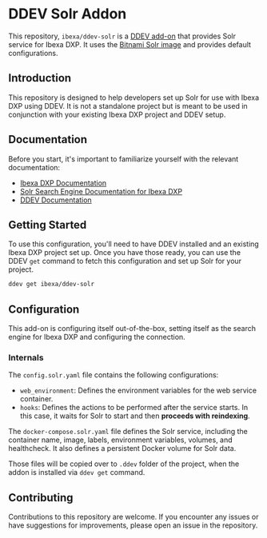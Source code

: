 # DDEV Solr Addon

This repository, `ibexa/ddev-solr` is a [DDEV add-on](https://ddev.readthedocs.io/en/latest/users/extend/additional-services/) that provides Solr service for Ibexa DXP. It uses the [Bitnami Solr image](https://bitnami.com/stack/solr/containers) and provides default configurations.

## Introduction

This repository is designed to help developers set up Solr for use with Ibexa DXP using DDEV. It is not a standalone project but is meant to be used in conjunction with your existing Ibexa DXP project and DDEV setup.

## Documentation

Before you start, it's important to familiarize yourself with the relevant documentation:

- [Ibexa DXP Documentation](https://doc.ibexa.co/en/latest/)
- [Solr Search Engine Documentation for Ibexa DXP](https://doc.ibexa.co/en/latest/search/solr_search_engine/)
- [DDEV Documentation](https://ddev.readthedocs.io/en/stable/)

## Getting Started

To use this configuration, you'll need to have DDEV installed and an existing Ibexa DXP project set up. Once you have those ready, you can use the DDEV `get` command to fetch this configuration and set up Solr for your project.

```bash
ddev get ibexa/ddev-solr
```

## Configuration

This add-on is configuring itself out-of-the-box, setting itself as the search engine for Ibexa DXP and configuring the connection.

### Internals

The `config.solr.yaml` file contains the following configurations:

- `web_environment`: Defines the environment variables for the web service container.
- `hooks`: Defines the actions to be performed after the service starts. In this case, it waits for Solr to start and then **proceeds with reindexing**.

The `docker-compose.solr.yaml` file defines the Solr service, including the container name, image, labels, environment variables, volumes, and healthcheck. It also defines a persistent Docker volume for Solr data.

Those files will be copied over to `.ddev` folder of the project, when the addon is installed via `ddev get` command.

## Contributing

Contributions to this repository are welcome. If you encounter any issues or have suggestions for improvements, please open an issue in the repository.
